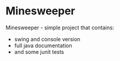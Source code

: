 # Minesweeper
Minesweeper - simple project that contains:
- swing and console version 
- full java documentation 
- and some junit tests
